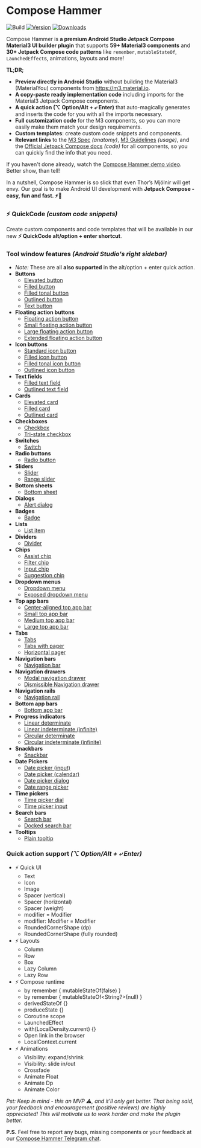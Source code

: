 # Compose Hammer

![Build](https://github.com/Ivy-Apps/compose-hammer/workflows/Build/badge.svg)
[![Version](https://img.shields.io/jetbrains/plugin/v/21912-compose-hammer.svg)](https://plugins.jetbrains.com/plugin/21912-compose-hammer)
[![Downloads](https://img.shields.io/jetbrains/plugin/d/21912-compose-hammer.svg)](https://plugins.jetbrains.com/plugin/21912-compose-hammer)

<!-- Plugin description -->
Compose Hammer is **a premium Android Studio Jetpack Compose Material3 UI builder plugin**
that supports **59+ Material3 components** and
**30+ Jetpack Compose code patterns** like
`remember`, `mutableStateOf`, `LaunchedEffect`s, animations, layouts and more!

**TL;DR;**

- **Preview directly in Android Studio** without building the Material3 (MaterialYou) components
  from https://m3.material.io.
- **A copy-paste ready implementation code** including imports for
  the Material3 Jetpack Compose components.
- **A quick action (⌥ Option/Alt + ⤶ Enter)** that auto-magically
  generates and inserts the code for you with all the imports necessary.
- **Full customization code** for the M3 components, so you can more
  easily make them match your design requirements.
- **Custom templates**: create custom code snippets and components.
- **Relevant links** to the [M3 Spec](https://m3.material.io/components/buttons/specs) _(anatomy)_,
  [M3 Guidelines](https://m3.material.io/components/buttons/guidelines) _(usage)_, and
  the [Official Jetpack Compose docs](https://developer.android.com/reference/kotlin/androidx/compose/material3/package-summary.html)
  _(code)_
  for all components, so you can quickly find the info that you need.

If you haven't done already, watch the
[Compose Hammer demo video](https://www.youtube.com/watch?v=07Yeogvw0wo).
Better show, than tell!

In a nutshell, Compose Hammer is so slick that even Thor’s Mjölnir will get envy.
Our goal is to make Android UI development with **Jetpack Compose - easy, fun and fast.
⚡🔨**

### ⚡ QuickCode _(custom code snippets)_

Create custom components and code templates that will be
available in our new **⚡ QuickCode alt/option + enter shortcut**.

### Tool window features _(Android Studio's right sidebar)_

- _Note:_ These are all **also supported** in the alt/option + enter quick action.
- **Buttons**
  - [Elevated button](https://m3.material.io/components/buttons/specs#2a19e853-d5dc-46a2-8ef4-1d954c9dcefa)
  - [Filled button](https://m3.material.io/components/buttons/specs#0b1b7bd2-3de8-431a-afa1-d692e2e18b0d)
  - [Filled tonal button](https://m3.material.io/components/buttons/specs#158f0a18-67fb-4ac4-9d22-cc4d1adc4579)
  - [Outlined button](https://m3.material.io/components/buttons/specs#de72d8b1-ba16-4cd7-989e-e2ad3293cf63)
  - [Text button](https://m3.material.io/components/buttons/specs#899b9107-0127-4a01-8f4c-87f19323a1b4)
- **Floating action buttons**
  - [Floating action button](https://m3.material.io/components/floating-action-button/specs#71504201-7bd1-423d-8bb7-07e0291743e5)
  - [Small floating action button](https://m3.material.io/components/floating-action-button/specs#df918e03-5939-4aa4-8d4b-4cdffa52b240)
  - [Large floating action button](https://m3.material.io/components/floating-action-button/specs#9d7d3d6a-bab7-47cb-be32-5596fbd660fe)
  - [Extended floating action button](https://m3.material.io/components/extended-fab/specs#8c06766e-0afc-436f-a695-aa589700be14)
- **Icon buttons**
  - [Standard icon button](https://m3.material.io/components/icon-buttons/specs#eca0451e-430b-41e1-bea3-a31cb7ccda76)
  - [Filled icon button](https://m3.material.io/components/icon-buttons/specs#d4169fb5-4cf8-40b6-9ec3-4044f09cca1f)
  - [Filled tonal icon button](https://m3.material.io/components/icon-buttons/specs#c2ca424b-2ad7-40e6-8946-47fb1918060a)
  - [Outlined icon button](https://m3.material.io/components/icon-buttons/specs#632e1356-8002-4ae1-ae36-48c1f9b17ef2)
- **Text fields**
  - [Filled text field](https://m3.material.io/components/text-fields/specs#6d654d1d-262e-4697-858c-9a75e8e7c81d)
  - [Outlined text field](https://m3.material.io/components/text-fields/specs#68b00bd6-ab40-4b4f-93d9-ed1fbbc5d06e)
- **Cards**
  - [Elevated card](https://m3.material.io/components/cards/specs#a012d40d-7a5c-4b07-8740-491dec79d58b)
  - [Filled card](https://m3.material.io/components/cards/specs#6192bdaa-bd56-45c9-97ff-d540ce5337ac)
  - [Outlined card](https://m3.material.io/components/cards/specs#9ad208b3-3d37-475c-a0eb-68cf845718f8)
- **Checkboxes**
  - [Checkbox](https://m3.material.io/components/checkbox/specs)
  - [Tri-state checkbox](https://m3.material.io/components/checkbox/specs)
- **Switches**
  - [Switch](https://m3.material.io/components/switch/specs)
- **Radio buttons**
  - [Radio button](https://m3.material.io/components/radio-button/specs)
- **Sliders**
  - [Slider](https://m3.material.io/components/sliders/specs)
  - [Range slider](https://m3.material.io/components/sliders/specs)
- **Bottom sheets**
  - [Bottom sheet](https://m3.material.io/components/bottom-sheets/specs)
- **Dialogs**
  - [Alert dialog](https://m3.material.io/components/dialogs/specs)
- **Badges**
  - [Badge](https://m3.material.io/components/badges/specs)
- **Lists**
  - [List item](https://m3.material.io/components/lists/specs)
- **Dividers**
  - [Divider](https://m3.material.io/components/divider/specs)
- **Chips**
  - [Assist chip](https://m3.material.io/components/chips/specs#a144389c-9478-4fe4-9bd8-ca9f7dd830eb)
  - [Filter chip](https://m3.material.io/components/chips/specs#e900592f-75a4-4298-853c-bedd8f462f83)
  - [Input chip](https://m3.material.io/components/chips/specs#facb7c02-74c4-4b81-bd52-6ad10ce351eb)
  - [Suggestion chip](https://m3.material.io/components/chips/specs#67a358c0-c370-4bf1-b410-7f8dd3f1a60c)
- **Dropdown menus**
  - [Dropdown menu](https://m3.material.io/components/menus/specs)
  - [Exposed dropdown menu](https://m3.material.io/components/menus/specs)
- **Top app bars**
  - [Center-aligned top app bar](https://m3.material.io/components/top-app-bar/specs#51ac0fae-61c2-4abc-b8f9-1167bf54e875)
  - [Small top app bar](https://m3.material.io/components/top-app-bar/specs#14e23895-ac2e-40d8-b0f7-8d016c10a225)
  - [Medium top app bar](https://m3.material.io/components/top-app-bar/specs#e3fd3eba-0444-437c-9a82-071ef03d85b1)
  - [Large top app bar](https://m3.material.io/components/top-app-bar/specs#8140aaaf-5729-4368-a0f5-baef8d576dbf)
- **Tabs**
  - [Tabs](https://m3.material.io/components/tabs/specs)
  - [Tabs with pager](https://m3.material.io/components/tabs/specs)
  - [Horizontal pager]()
- **Navigation bars**
  - [Navigation bar](https://m3.material.io/components/navigation-bar/specs)
- **Navigation drawers**
  - [Modal navigation drawer](https://m3.material.io/components/navigation-drawer/specs)
  - [Dismissible Navigation drawer](https://m3.material.io/components/navigation-drawer/specs)
- **Navigation rails**
  - [Navigation rail](https://m3.material.io/components/navigation-rail/specs)
- **Bottom app bars**
  - [Bottom app bar](https://m3.material.io/components/bottom-app-bar/specs)
- **Progress indicators**
  - [Linear determinate](https://m3.material.io/components/progress-indicators/specs#b4bf0322-bfe6-4fad-babc-7802c691f135)
  - [Linear indeterminate (infinite)](https://m3.material.io/components/progress-indicators/specs#b4bf0322-bfe6-4fad-babc-7802c691f135)
  - [Circular determinate](https://m3.material.io/components/progress-indicators/specs#c6a801ca-8a87-4529-8eb1-2c8e9791e3b0)
  - [Circular indeterminate (infinite)](https://m3.material.io/components/progress-indicators/specs#c6a801ca-8a87-4529-8eb1-2c8e9791e3b0)
- **Snackbars**
  - [Snackbar](https://m3.material.io/components/snackbar/specs)
- **Date Pickers**
  - [Date picker (input)](https://m3.material.io/components/date-pickers/specs#ccd8cb55-4c20-4832-9db2-7c14c49b6e8f)
  - [Date picker (calendar)](https://m3.material.io/components/date-pickers/specs#d58626b9-ed69-4963-a75c-18d00cae5a06)
  - [Date picker dialog](https://m3.material.io/components/date-pickers/specs#d58626b9-ed69-4963-a75c-18d00cae5a06)
  - [Date range picker](https://m3.material.io/components/date-pickers/specs#d3189372-1b73-49d2-977e-e766f43a2774)
- **Time pickers**
  - [Time picker dial](https://m3.material.io/components/time-pickers/specs#656721f2-de86-4311-807d-f295bddfb72f)
  - [Time picker input](https://m3.material.io/components/time-pickers/specs#f07ad824-7e63-4d86-b5ca-090f1a6a3ded)
- **Search bars**
  - [Search bar](https://m3.material.io/components/search/specs)
  - [Docked search bar](https://m3.material.io/components/search/specs)
- **Tooltips**
  - [Plain tooltip](https://m3.material.io/components/tooltips/specs#92c84fef-92fe-4662-b837-f70eaa9b64f3)

### Quick action support _(⌥ Option/Alt + ⤶ Enter)_

- ⚡ Quick UI
  - Text
  - Icon
  - Image
  - Spacer (vertical)
  - Spacer (horizontal)
  - Spacer (weight)
  - modifier = Modifier
  - modifier: Modifier = Modifier
  - RoundedCornerShape (dp)
  - RoundedCornerShape (fully rounded)
- ⚡ Layouts
  - Column
  - Row
  - Box
  - Lazy Column
  - Lazy Row
- ⚡ Compose runtime
  - by remember { mutableStateOf(false) }
  - by remember { mutableStateOf<String?>(null) }
  - derivedStateOf {}
  - produceState {}
  - Coroutine scope
  - LaunchedEffect
  - with(LocalDensity.current) {}
  - Open link in the browser
  - LocalContext.current
- ⚡ Animations
  - Visibility: expand/shrink
  - Visibility: slide in/out
  - Crossfade
  - Animate Float
  - Animate Dp
  - Animate Color

_Pst: Keep in mind - this an MVP ⚠️, and it’ll only get better. That being said,
your feedback and encouragement _(positive reviews)_ are highly appreciated!
This will motivate us to work harder and make the plugin better._

**P.S.** Feel free to report any bugs,
missing components or your feedback at our [Compose Hammer Telegram chat](https://t.me/+U9Qn68cZxYIxNDA0).
<!-- Plugin description end -->